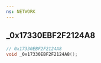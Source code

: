 ```yaml
---
ns: NETWORK
---
```

## _0x17330EBF2F2124A8

```c
// 0x17330EBF2F2124A8
void _0x17330EBF2F2124A8();
```


